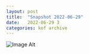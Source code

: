 ```yaml
---
layout:	post
title:	"Snapshot 2022-06-29"
date:	2022-06-29 3
categories:	kof archive
---
```


![Image Alt](https://k0f.github.io/assets/2022-06-29-134618.jpg)